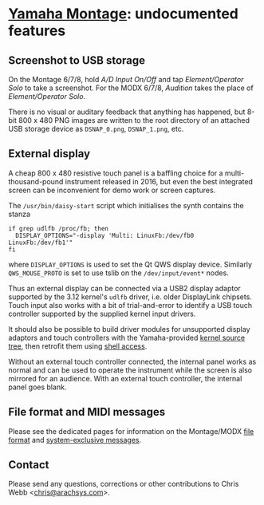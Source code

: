 # [Yamaha Montage](/montage/): undocumented features

## Screenshot to USB storage

On the Montage 6/7/8, hold _A/D Input On/Off_ and tap _Element/Operator
Solo_ to take a screenshot. For the MODX 6/7/8, _Audition_ takes the place
of _Element/Operator Solo_.

There is no visual or auditary feedback that anything has happened, but
8-bit 800 x 480 PNG images are written to the root directory of an attached
USB storage device as `DSNAP_0.png`, `DSNAP_1.png`, etc.


## External display

A cheap 800 x 480 resistive touch panel is a baffling choice for a
multi-thousand-pound instrument released in 2016, but even the best
integrated screen can be inconvenient for demo work or screen captures.

The `/usr/bin/daisy-start` script which initialises the synth contains the
stanza

```
if grep udlfb /proc/fb; then
  DISPLAY_OPTIONS="-display 'Multi: LinuxFb:/dev/fb0 LinuxFb:/dev/fb1'"
fi
```

where `DISPLAY_OPTIONS` is used to set the Qt QWS display device. Similarly
`QWS_MOUSE_PROTO` is set to use tslib on the `/dev/input/event*` nodes.

Thus an external display can be connected via a USB2 display adaptor
supported by the 3.12 kernel's `udlfb` driver, i.e. older DisplayLink
chipsets. Touch input also works with a bit of trial-and-error to identify a
USB touch controller supported by the supplied kernel input drivers.

It should also be possible to build driver modules for unsupported display
adaptors and touch controllers with the Yamaha-provided [kernel source
tree](https://download.yamaha.com/sourcecodes/synth/), then retrofit them
using [shell access](https://github.com/arachsys/montage/tree/main/shell).

Without an external touch controller connected, the internal panel works as
normal and can be used to operate the instrument while the screen is also
mirrored for an audience. With an external touch controller, the internal
panel goes blank.


## File format and MIDI messages

Please see the dedicated pages for information on the Montage/MODX [file
format](files/structure) and [system-exclusive messages](sysex).


## Contact

Please send any questions, corrections or other contributions to
Chris Webb \<[chris@arachsys.com](mailto:chris@arachsys.com)>.
